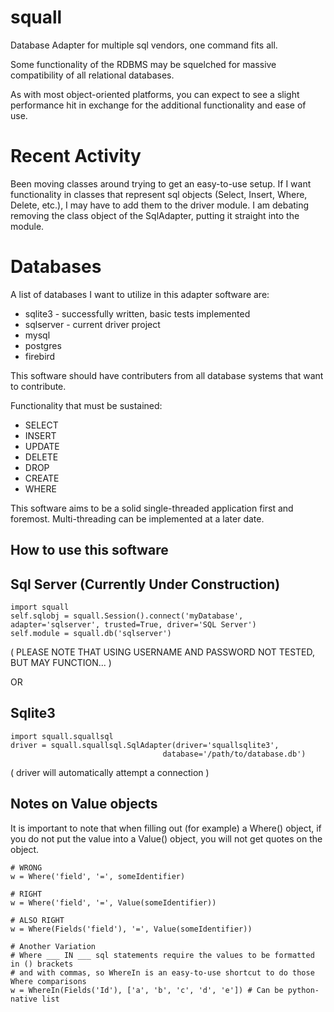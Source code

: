squall
====

Database Adapter for multiple sql vendors, one command fits all.

Some functionality of the RDBMS may be squelched for massive
compatibility of all relational databases.

As with most object-oriented platforms, you can expect to see a 
slight performance hit in exchange for the additional functionality
and ease of use.

Recent Activity
====

Been moving classes around trying to get an easy-to-use setup.
If I want functionality in classes that represent sql objects
(Select, Insert, Where, Delete, etc.), I may have to add them
to the driver module. 
I am debating removing the class object of the SqlAdapter,
putting it straight into the module.

Databases
====
A list of databases I want to utilize in this adapter software are:

* sqlite3 - successfully written, basic tests implemented
* sqlserver - current driver project
* mysql
* postgres
* firebird


This software should have contributers from all database systems
that want to contribute.

Functionality that must be sustained:

* SELECT
* INSERT
* UPDATE
* DELETE
* DROP
* CREATE
* WHERE

This software aims to be a solid single-threaded application first and 
foremost. Multi-threading can be implemented at a later date.

How to use this software
----

Sql Server (Currently Under Construction)
---------
```
import squall
self.sqlobj = squall.Session().connect('myDatabase', adapter='sqlserver', trusted=True, driver='SQL Server')
self.module = squall.db('sqlserver')
```

( PLEASE NOTE THAT USING USERNAME AND PASSWORD NOT TESTED, BUT MAY FUNCTION... )

OR

Sqlite3 
---------
```
import squall.squallsql
driver = squall.squallsql.SqlAdapter(driver='squallsqlite3', 
                                  database='/path/to/database.db')
```

( driver will automatically attempt a connection )
 
Notes on Value objects
----------
It is important to note that when filling out (for example) a Where() object,
if you do not put the value into a Value() object, you will not get quotes on the
object.

```
# WRONG
w = Where('field', '=', someIdentifier)

# RIGHT
w = Where('field', '=', Value(someIdentifier))

# ALSO RIGHT
w = Where(Fields('field'), '=', Value(someIdentifier))

# Another Variation
# Where ___ IN ___ sql statements require the values to be formatted in () brackets 
# and with commas, so WhereIn is an easy-to-use shortcut to do those Where comparisons
w = WhereIn(Fields('Id'), ['a', 'b', 'c', 'd', 'e']) # Can be python-native list
```

